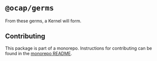 # `@ocap/germs`

From these germs, a Kernel will form.

## Contributing

This package is part of a monorepo. Instructions for contributing can be found in the [monorepo README](https://github.com/MetaMask/ocap-kernel#readme).
